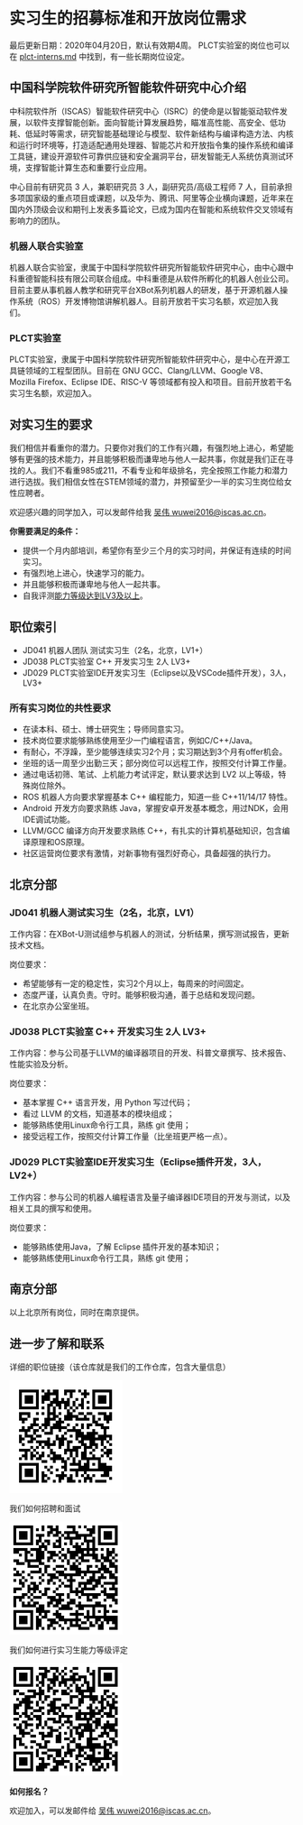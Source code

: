 # 实习生的招募标准和开放岗位需求

最后更新日期：2020年04月20日，默认有效期4周。
PLCT实验室的岗位也可以在 [plct-interns.md](plct-interns.md) 中找到，有一些长期岗位设定。

## 中国科学院软件研究所智能软件研究中心介绍

中科院软件所（ISCAS）智能软件研究中心（ISRC）的使命是以智能驱动软件发展，以软件支撑智能创新。面向智能计算发展趋势，瞄准高性能、高安全、低功耗、低延时等需求，研究智能基础理论与模型、软件新结构与编译构造方法、内核和运行时环境等，打造适配通用处理器、智能芯片和开放指令集的操作系统和编译工具链，建设开源软件可靠供应链和安全漏洞平台，研发智能无人系统仿真测试环境，支撑智能计算生态和重要行业应用。

中心目前有研究员 3 人，兼职研究员 3 人，副研究员/高级工程师 7 人，目前承担多项国家级的重点项目或课题，以及华为、腾讯、阿里等企业横向课题，近年来在国内外顶级会议和期刊上发表多篇论文，已成为国内在智能和系统软件交叉领域有影响力的团队。

### 机器人联合实验室
机器人联合实验室，隶属于中国科学院软件研究所智能软件研究中心，由中心跟中科重德智能科技有限公司联合组成。中科重德是从软件所孵化的机器人创业公司。目前主要从事机器人教学和研究平台XBot系列机器人的研发，基于开源机器人操作系统（ROS）开发博物馆讲解机器人。目前开放若干实习名额，欢迎加入我们。

### PLCT实验室
PLCT实验室，隶属于中国科学院软件研究所智能软件研究中心，是中心在开源工具链领域的工程型团队。目前在 GNU GCC、Clang/LLVM、Google V8、Mozilla Firefox、Eclipse IDE、RISC-V 等领域都有投入和项目。目前开放若干名实习生名额，欢迎加入。

## 对实习生的要求
我们相信并看重你的潜力。只要你对我们的工作有兴趣，有强烈地上进心，希望能够有更强的技术能力，并且能够积极而谦卑地与他人一起共事，你就是我们正在寻找的人。我们不看重985或211，不看专业和年级排名，完全按照工作能力和潜力进行选拔。我们相信女性在STEM领域的潜力，并预留至少一半的实习生岗位给女性应聘者。

欢迎感兴趣的同学加入，可以发邮件给我 [吴伟 wuwei2016@iscas.ac.cn](wuwei2016@iscas.ac.cn)。

**你需要满足的条件：**

- 提供一个月内部培训，希望你有至少三个月的实习时间，并保证有连续的时间实习。
- 有强烈地上进心，快速学习的能力。
- 并且能够积极而谦卑地与他人一起共事。
- 自我评测[能力等级达到LV3及以上](how-do-we-rank-interns.md)。

## 职位索引

- JD041 机器人团队 测试实习生（2名，北京，LV1+）
- JD038 PLCT实验室 C++ 开发实习生 2人 LV3+
- JD029 PLCT实验室IDE开发实习生（Eclipse以及VSCode插件开发），3人，LV3+

### 所有实习岗位的共性要求

- 在读本科、硕士、博士研究生；导师同意实习。
- 技术岗位要求能够熟练使用至少一门编程语言，例如C/C++/Java。
- 有耐心，不浮躁，至少能够连续实习2个月；实习期达到3个月有offer机会。
- 坐班的话一周至少出勤三天；部分岗位可以远程工作，按照交付计算工作量。
- 通过电话初筛、笔试、上机能力考试评定，默认要求达到 LV2 以上等级，特殊岗位除外。
- ROS 机器人方向要求掌握基本 C++ 编程能力，知道一些 C++11/14/17 特性。
- Android 开发方向要求熟练 Java，掌握安卓开发基本概念，用过NDK，会用IDE调试功能。
- LLVM/GCC 编译方向开发要求熟练 C++，有扎实的计算机基础知识，包含编译原理和OS原理。
- 社区运营岗位要求有激情，对新事物有强烈好奇心，具备超强的执行力。

## 北京分部

### JD041 机器人测试实习生（2名，北京，LV1）

工作内容：在XBot-U测试组参与机器人的测试，分析结果，撰写测试报告，更新技术文档。

岗位要求：

- 希望能够有一定的稳定性，实习2个月以上，每周来的时间固定。
- 态度严谨，认真负责。守时。能够积极沟通，善于总结和发现问题。
- 在北京办公室坐班。

### JD038 PLCT实验室 C++ 开发实习生 2人 LV3+

工作内容：参与公司基于LLVM的编译器项目的开发、科普文章撰写、技术报告、性能实验及分析。

岗位要求：

- 基本掌握 C++ 语言开发，用 Python 写过代码；
- 看过 LLVM 的文档，知道基本的模块组成；
- 能够熟练使用Linux命令行工具，熟练 git 使用；
- 接受远程工作，按照交付计算工作量（比坐班更严格一点）。

### JD029 PLCT实验室IDE开发实习生（Eclipse插件开发，3人，LV2+）

工作内容：参与公司的机器人编程语言及量子编译器IDE项目的开发与测试，以及相关工具的撰写和使用。

岗位要求：

- 能够熟练使用Java，了解 Eclipse 插件开发的基本知识；
- 能够熟练使用Linux命令行工具，熟练 git 使用；

## 南京分部

以上北京所有岗位，同时在南京提供。

## 进一步了解和联系

详细的职位链接（该仓库就是我们的工作仓库，包含大量信息）

![open-interns.md](images/qrcode-open-interns.png)

我们如何招聘和面试

![how-do-we-interview-interns.md](images/qrcode-how-do-we-interview-interns.png)

我们如何进行实习生能力等级评定

![how-do-we-rank-interns.md](images/qrcode-how-do-we-rank-interns.png)

**如何报名？**

欢迎加入，可以发邮件给 [吴伟 wuwei2016@iscas.ac.cn](wuwei2016@iscas.ac.cn)。
